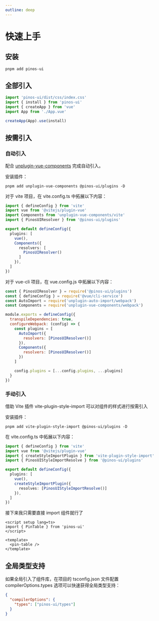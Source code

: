 ```yaml
---
outline: deep
---
```


# 快速上手

## 安装

```shell
pnpm add pinos-ui
```

## 全部引入

```js
import 'pinos-ui/dist/css/index.css'
import { install } from 'pinos-ui'
import { createApp } from 'vue'
import App from './App.vue'

createApp(App).use(install)
```

## 按需引入

### 自动引入

配合 [unplugin-vue-components](https://github.com/antfu/unplugin-vue-components) 完成自动引入。

安装插件：

```shell
pnpm add unplugin-vue-components @pinos-ui/plugins -D
```

对于 vite 项目，在 vite.config.ts 中拓展以下内容：

```ts
import { defineConfig } from 'vite'
import vue from '@vitejs/plugin-vue'
import Components from 'unplugin-vue-components/vite'
import { PinosUIResolver } from '@pinos-ui/plugins'

export default defineConfig({
  plugins: [
    vue(),
    Components({
      resolvers: [
        PinosUIResolver()
      ]
    }),
  ]
})
```
对于 vue-cli 项目，在 vue.config.js 中拓展以下内容：

```js
const { PinosUIResolver } = require('@pinos-ui/plugins')
const { defineConfig } = require('@vue/cli-service')
const AutoImport = require('unplugin-auto-import/webpack')
const Components = require('unplugin-vue-components/webpack')

module.exports = defineConfig({
  transpileDependencies: true,
  configureWebpack: (config) => {
    const plugins = [
      AutoImport({
        resolvers: [PinosUIResolver()]
      }),
      Components({
        resolvers: [PinosUIResolver()]
      })
    ]

    config.plugins = [...config.plugins, ...plugins]
  }
})

```

### 手动引入

借助 Vite 插件 vite-plugin-style-import 可以对组件的样式进行按需引入

安装插件：

```shell
pnpm add vite-plugin-style-import @pinos-ui/plugins -D
```
在 vite.config.ts 中拓展以下内容：

```ts
import { defineConfig } from 'vite'
import vue from '@vitejs/plugin-vue'
import { createStyleImportPlugin } from 'vite-plugin-style-import'
import { PinosUIStyleImportResolve } from '@pinos-ui/plugins'

export default defineConfig({
  plugins: [
    vue(),
    createStyleImportPlugin({
      resolves: [PinosUIStyleImportResolve()]
    }),
  ]
})
```

接下来我只需要直接 import 组件就行了

```vue
<script setup lang=ts>
import { PinTable } from 'pinos-ui'
</script>

<template>
  <pin-table />
</template>
```

## 全局类型支持

如果全局引入了组件库，在项目的 tsconfig.json 文件配置 compilerOptions.types 选项可以快速获得全局类型支持：

```json
{
  "compilerOptions": {
    "types": ["pinos-ui/types"]
  }
}
```
